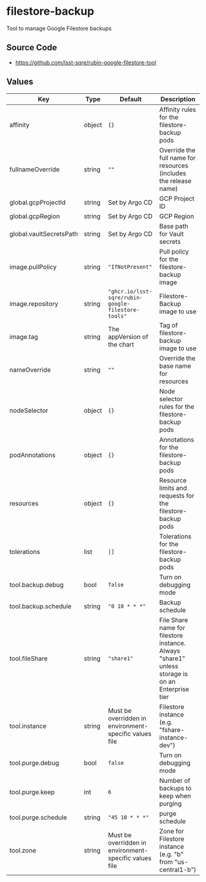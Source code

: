 # filestore-backup

Tool to manage Google Filestore backups

## Source Code

* <https://github.com/lsst-sqre/rubin-google-filestore-tool>

## Values

| Key | Type | Default | Description |
|-----|------|---------|-------------|
| affinity | object | `{}` | Affinity rules for the filestore-backup pods |
| fullnameOverride | string | `""` | Override the full name for resources (includes the release name) |
| global.gcpProjectId | string | Set by Argo CD | GCP Project ID |
| global.gcpRegion | string | Set by Argo CD | GCP Region |
| global.vaultSecretsPath | string | Set by Argo CD | Base path for Vault secrets |
| image.pullPolicy | string | `"IfNotPresent"` | Pull policy for the filestore-backup image |
| image.repository | string | `"ghcr.io/lsst-sqre/rubin-google-filestore-tools"` | Filestore-Backup image to use |
| image.tag | string | The appVersion of the chart | Tag of filestore-backup image to use |
| nameOverride | string | `""` | Override the base name for resources |
| nodeSelector | object | `{}` | Node selector rules for the filestore-backup pods |
| podAnnotations | object | `{}` | Annotations for the filestore-backup pods |
| resources | object | `{}` | Resource limits and requests for the filestore-backup pods |
| tolerations | list | `[]` | Tolerations for the filestore-backup pods |
| tool.backup.debug | bool | `false` | Turn on debugging mode |
| tool.backup.schedule | string | `"0 10 * * *"` | Backup schedule |
| tool.fileShare | string | `"share1"` | File Share name for filestore instance.  Always "share1" unless storage is on an Enterprise tier |
| tool.instance | string | Must be overridden in environment-specific values file | Filestore instance (e.g. "fshare-instance-dev") |
| tool.purge.debug | bool | `false` | Turn on debugging mode |
| tool.purge.keep | int | `6` | Number of backups to keep when purging |
| tool.purge.schedule | string | `"45 10 * * *"` | purge schedule |
| tool.zone | string | Must be overridden in environment-specific values file | Zone for Filestore instance (e.g. "b" from "us-central1-b") |
